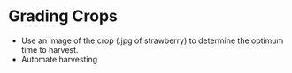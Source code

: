 # Grading Crops

- Use an image of the crop (.jpg of strawberry) to determine the optimum time to harvest.
- Automate harvesting
